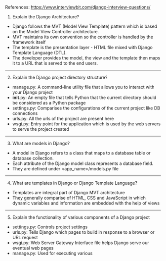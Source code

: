 References: 
https://www.interviewbit.com/django-interview-questions/


1. Explain the Django Architecture?
- Django follows the MVT (Model View Template) pattern which is based on the Model View Controller architecture.
- MVT maintains its own convention so the controller is handled by the framework itself
- The template is the presentation layer - HTML file mixed with Django Template Language (DTL).
- The developer provides the model, the view and the template then maps it to a URL that is served to the end users.
***

2. Explain the Django project directory structure?
- manage.py: A command-line utility file that allows you to interact with your Django project
- __init__.py: An empty file that tells Python that the current directory should be considered as a Python package
- settings.py: Comparises the configurations of the current project like DB connections
- urls.py: All the urls of the project are present here
- wsgi.py: Entry point for the application which is used by the web servers to serve the project created
***

3. What are models in Django?
- A model in Django refers to a class that maps to a database table or database collection.
- Each attribute of the Django model class represents a database field.
- They are defined under <app_name>/models.py file
***

4. What are templates in Django or Django Template Language?
- Templates are integral part of Django MVT architecture
- They generally comparise of HTML, CSS and JavaScript in which dynamic variables and information are embedded with the help of views
***

5. Explain the functionality of various components of a Django project
- settings.py: Controls project settings
- urls.py: Tells Django which pages to build in response to a browser or URL request
- wsgi.py: Web Server Gateway Interface file helps Django serve our eventual web pages
- manage.py: Used for executing various 
